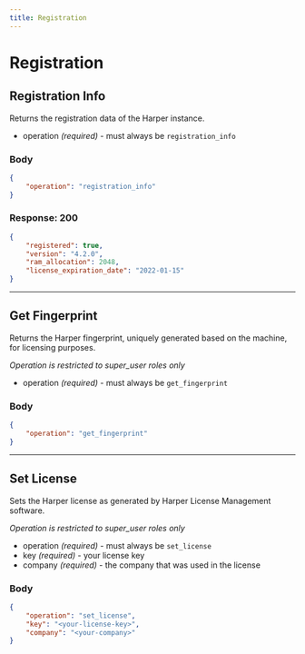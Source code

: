 ```yaml
---
title: Registration 
---
```


# Registration 


## Registration Info
Returns the registration data of the Harper instance.

* operation _(required)_ - must always be `registration_info`

### Body
```json
{
	"operation": "registration_info"
}
```

### Response: 200
```json
{
    "registered": true,
    "version": "4.2.0",
    "ram_allocation": 2048,
    "license_expiration_date": "2022-01-15"
}
```

---

## Get Fingerprint
Returns the Harper fingerprint, uniquely generated based on the machine, for licensing purposes.

_Operation is restricted to super_user roles only_

* operation _(required)_ - must always be `get_fingerprint`

### Body

```json
{
    "operation": "get_fingerprint"
}
```

---

## Set License
Sets the Harper license as generated by Harper License Management software.

_Operation is restricted to super_user roles only_

* operation _(required)_ - must always be `set_license`
* key _(required)_ - your license key
* company _(required)_ - the company that was used in the license

### Body

```json
{
    "operation": "set_license",
    "key": "<your-license-key>",
    "company": "<your-company>"
}
```

